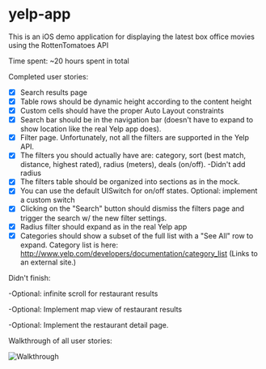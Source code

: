 yelp-app
========

This is an iOS demo application for displaying the latest box office movies using the RottenTomatoes API

Time spent: ~20 hours spent in total

Completed user stories:

- [x] Search results page
- [x] Table rows should be dynamic height according to the content height
- [x] Custom cells should have the proper Auto Layout constraints
- [x] Search bar should be in the navigation bar (doesn't have to expand to show location like the real Yelp app does).
- [x] Filter page. Unfortunately, not all the filters are supported in the Yelp API.
- [x] The filters you should actually have are: category, sort (best match, distance, highest rated), radius (meters), deals (on/off).
	-Didn't add radius
- [x] The filters table should be organized into sections as in the mock.
- [x] You can use the default UISwitch for on/off states. Optional: implement a custom switch
- [x] Clicking on the "Search" button should dismiss the filters page and trigger the search w/ the new filter settings.
- [x] Radius filter should expand as in the real Yelp app
- [x] Categories should show a subset of the full list with a "See All" row to expand. Category list is here: http://www.yelp.com/developers/documentation/category_list (Links to an external site.)

Didn't finish:

-Optional: infinite scroll for restaurant results

-Optional: Implement map view of restaurant results

-Optional: Implement the restaurant detail page.

Walkthrough of all user stories:

![Walkthrough](https://sahil.box.com/shared/static/oxyadp38rx91pqfq2zls.gif)
